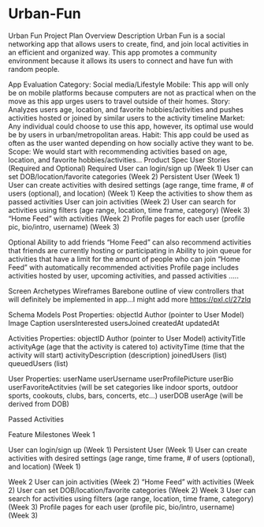 # Urban-Fun
Urban Fun Project Plan
Overview
Description
Urban Fun is a social networking app that allows users to create, find, and join local activities in an efficient and organized way. This app promotes a community environment because it allows its users to connect and have fun with random people.

App Evaluation
Category: Social media/Lifestyle
Mobile: This app will only be on mobile platforms because computers are not as practical when on the move as this app urges users to travel outside of their homes.
Story: Analyzes users age, location, and favorite hobbies/activities and pushes activities hosted or joined by similar users to the activity timeline
Market: Any individual could choose to use this app, however, its optimal use would be by users in urban/metropolitan areas. 
Habit: This app could be used as often as the user wanted depending on how socially active they want to be.
Scope: We would start with recommending activities based on age, location, and favorite hobbies/activities...
Product Spec
User Stories (Required and Optional)
Required
User can login/sign up (Week 1)
User can set DOB/location/favorite categories (Week 2)
Persistent User (Week 1)
User can create activities with desired settings (age range, time frame, # of users (optional), and location) (Week 1)
 Keep the activities to show them as passed activities
User can join activities (Week 2)
User can search for activities using filters (age range, location, time frame, category) (Week 3)
“Home Feed” with activities (Week 2)
Profile pages for each user (profile pic, bio/intro, username) (Week 3)
	
Optional
Ability to add friends
“Home Feed” can also recommend activities that friends are currently hosting or participating in
Ability to join queue for activities that have a limit for the amount of people who can join
“Home Feed” with automatically recommended activities 
Profile page includes activities hosted by user, upcoming activities, and passed activities
…..

Screen Archetypes
Wireframes
Barebone outline of view controllers that will definitely be implemented in app…I might add more
https://pxl.cl/27zlq

Schema
Models
Post
Properties:
objectId
Author (pointer to User Model)
Image
Caption
usersInterested
usersJoined
createdAt
updatedAt

Activities
Properties:
objectID
Author (pointer to User Model)
activityTitle
activityAge (age that the activity is catered to)
activityTime (time that the activity will start)
activityDescription (description)
joinedUsers (list)
queuedUsers (list)

User
Properties:
userName
userUsername
userProfilePicture
userBio
userFavoriteActitvies (will be set categories like indoor sports, outdoor sports, cookouts, clubs, bars, concerts, etc…)
userDOB
userAge (will be derived from DOB)


Passed Activities

Feature Milestones
Week 1

User can login/sign up (Week 1)
Persistent User (Week 1)
User can create activities with desired settings (age range, time frame, # of users (optional), and location) (Week 1)


Week 2
User can join activities (Week 2)
“Home Feed” with activities (Week 2)
User can set DOB/location/favorite categories (Week 2)
Week 3
User can search for activities using filters (age range, location, time frame, category) (Week 3)
Profile pages for each user (profile pic, bio/intro, username) (Week 3)
